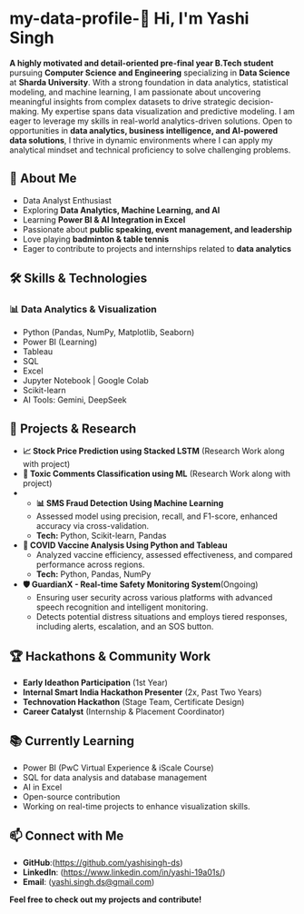 # my-data-profile-👋 Hi, I'm Yashi Singh

**A highly motivated and detail-oriented pre-final year B.Tech student** pursuing **Computer Science and Engineering** specializing in **Data Science** at **Sharda University**. With a strong foundation in data analytics, statistical modeling, and machine learning, I am passionate about uncovering meaningful insights from complex datasets to drive strategic decision-making. My expertise spans data visualization and predictive modeling. I am eager to leverage my skills in real-world analytics-driven solutions. Open to opportunities in **data analytics, business intelligence, and AI-powered data solutions**, I thrive in dynamic environments where I can apply my analytical mindset and technical proficiency to solve challenging problems.

## 🚀 About Me
- Data Analyst Enthusiast
- Exploring **Data Analytics, Machine Learning, and AI**
- Learning **Power BI & AI Integration in Excel**
- Passionate about **public speaking, event management, and leadership**
- Love playing **badminton & table tennis**
- Eager to contribute to projects and internships related to **data analytics**

## 🛠 Skills & Technologies
### **📊 Data Analytics & Visualization**
- Python (Pandas, NumPy, Matplotlib, Seaborn)
- Power BI (Learning)
- Tableau
- SQL
- Excel
- Jupyter Notebook | Google Colab
- Scikit-learn
- AI Tools: Gemini, DeepSeek

## 🔬 Projects & Research
- **📈 Stock Price Prediction using Stacked LSTM** (Research Work along with project)
- **💬 Toxic Comments Classification using ML** (Research Work along with project)
- - **📊 SMS Fraud Detection Using Machine Learning**
  - Assessed model using precision, recall, and F1-score, enhanced accuracy via cross-validation.
  - **Tech:** Python, Scikit-learn, Pandas
- **💉 COVID Vaccine Analysis Using Python and Tableau**
  - Analyzed vaccine efficiency, assessed effectiveness, and compared performance across regions.
  - **Tech:** Python, Pandas, NumPy
- **🛡 GuardianX - Real-time Safety Monitoring System**(Ongoing)
  - Ensuring user security across various platforms with advanced speech recognition and intelligent monitoring.
  - Detects potential distress situations and employs tiered responses, including alerts, escalation, and an SOS button.

## 🏆 Hackathons & Community Work
- **Early Ideathon Participation** (1st Year)
- **Internal Smart India Hackathon Presenter** (2x, Past Two Years)
- **Technovation Hackathon** (Stage Team, Certificate Design)
- **Career Catalyst** (Internship & Placement Coordinator)

## 📚 Currently Learning
- Power BI (PwC Virtual Experience & iScale Course)
- SQL for data analysis and database management
- AI in Excel
- Open-source contribution
- Working on real-time projects to enhance visualization skills.

## 📫 Connect with Me
- **GitHub**:(https://github.com/yashisingh-ds)
- **LinkedIn**: (https://www.linkedin.com/in/yashi-19a01s/)
- **Email**: (yashi.singh.ds@gmail.com)


**Feel free to check out my projects and contribute!**
